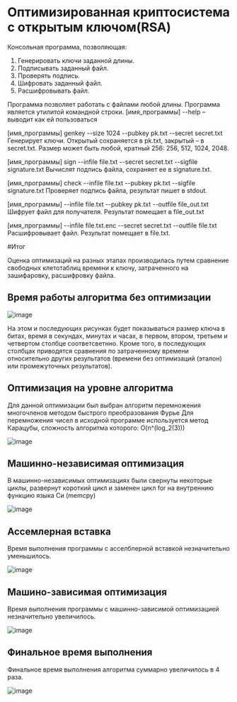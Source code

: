 # Oптимизированная криптосистема с открытым ключом(RSA)
Консольная программа, позволяющая:
1. Генерировать ключи заданной длины.
2. Подписывать заданный файл.
3. Проверять подпись.
4. Шифровать заданный файл.
5. Расшифровывать файл.
    
Программа позволяет работать с файлами любой длины.
Программа является утилитой командной строки.
[имя_программы] --help – выводит как ей пользоваться

[имя_программы] genkey --size 1024 --pubkey pk.txt --secret secret.txt
Генерирует ключи. Открытый сохраняется в pk.txt, закрытый – в secret.txt. Размер может быть любой, кратный 256: 256, 512, 1024, 2048.

[имя_программы] sign --infile file.txt --secret secret.txt --sigfile signature.txt
Вычислят подпись файла, сохраняет ее в signature.txt.

[имя_программы] check --infile file.txt --pubkey pk.txt --sigfile signature.txt
Проверяет подпись файла, результат пишет в stdout.

[имя_программы]  --infile file.txt --pubkey pk.txt --outfile file_out.txt
Шифрует файл для получателя. Результат помещает в file_out.txt

[имя_программы] --infile file.txt.enc --secret secret.txt --outfile file.txt
Расшифровывает файл. Результат помещает в file.txt.

#Итог

Оценка оптимизаций на разных этапах производилась путем сравнение  свободных клетотаблиц времени к ключу,
затраченного на зашифаровку, расшифровку файла.
## Время работы алгоритма без оптимизации
![image](https://user-images.githubusercontent.com/60771708/213115475-275a2153-fa5a-4b1d-b201-bd233bb8b210.png)

На этом и последующих рисунках будет показываться размер ключа в битах, время в секундах, минутах и часах, в первом, втором, третьем и четвертом столбце соответсветнно. Кроме того, 
в последующих столбцах приводятся сравнения по затраченному времени относительно других результатов 
(времени без оптимизаций (эталон) или промежуточных результатов).
## Оптимизация на уровне алгоритма
Для данной оптимизации был выбран алгоритм перемножения многочленов методом быстрого преобразования Фурье 
Для перемножения чисел в исходной программе используется метод Карацубы, сложность алгоритма которого: O(n^(log_2(3)))

![image](https://user-images.githubusercontent.com/60771708/213115826-d85d1c1f-1539-4502-9dc0-370d65b2176f.png)

## Машинно-независимая оптимизация 
В машинно-независимых оптимизациях были свернуты некоторые циклы, развернут короткий цикл и заменен цикл for на внутреннию функцию языка Си (memcpy)

![image](https://user-images.githubusercontent.com/60771708/213116671-c953356e-c3e7-4f6c-b993-de891411b254.png)

## Ассемлерная вставка 
Время выполнения программы с aсселблерной вставкой незначительно уменьшилось.

![image](https://user-images.githubusercontent.com/60771708/213116854-45b1f804-e08c-4391-bc44-19faa44ff633.png)

## Машино-зависимая оптимизация

Время выполнения программы с машинно-зависимой оптимизацией незначительно увеличилось.

![image](https://user-images.githubusercontent.com/60771708/213117305-bdbbeeb9-370f-4e1d-a5da-6012656d05e0.png)

## Финальное время выполнения
Финальное время выполнения алгоритма суммарно увеличилось в 4 раза.

![image](https://user-images.githubusercontent.com/60771708/213117514-932f3197-87ec-4e5e-ad84-4ce4ce9f487c.png)




